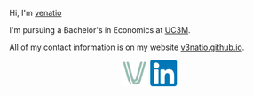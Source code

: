 Hi, I'm [venatio](https://v3natio.github.io)

I'm pursuing a Bachelor's in Economics at [UC3M](https://www.uc3m.es).

All of my contact information is on my website [v3natio.github.io](https://v3natio.github.io).

<p align="center">
  <a rel="me" href="https://jessewei.dev"><img height=48px src="img/logo_alt.png"></a>
  <a rel="me" href="https://www.linkedin.com/in/augustoz/"><img height=48px src="img/linkedin.jpg"></a>
</p>
